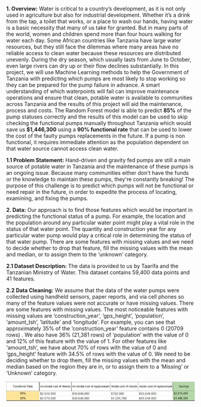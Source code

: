 **1. Overview:**
Water is critical to a country’s development, as it is not only used in agriculture but also for industrial development. Whether it’s a drink from the tap, a toilet that works, or a place to wash our hands, having water is a basic necessity that many of us take for granted. But in many parts of the world, women and children spend more than four hours walking for water each day. 
Some African countries like Tanzania have large water resources, but they still face the dilemmas where many areas have no reliable access to clean water because these resources are distributed unevenly. During the dry season, which usually lasts from June to October, even large rivers can dry up or their flow declines substantially. 
In this project, we will use Machine Learning methods to help the Government of Tanzania with predicting which pumps are most likely to stop working so they can be prepared for the pump failure in advance. A smart understanding of which waterpoints will fail can improve maintenance operations and ensure that clean, potable water is available to communities across Tanzania and the results of this project will aid the maintenance, process and costs.
The Random Forest model is able to predict **85%** of the pump statuses correctly and the results of this model can be used to skip checking the functional pumps manually throughout Tanzania which would save us **$1,446,300** using a **90% functional rate** that can be used to lower the cost of the faulty pumps replacements in the future. If a pump is non functional, it requires immediate attention as the population dependent on that water source cannot access clean water.‬

**1.1 Problem Statement:**
Hand-driven and gravity fed pumps are still a main source of potable water in Tanzania and the maintenance of these pumps is an ongoing issue. Because many communities either don't have the funds or the knowledge to maintain these pumps, they're constantly breaking! The purpose of this challenge is to predict which pumps will not be functional or need repair in the future, in order to expedite the process of locating, examining, and fixing the pumps.

**2. Data:**
Our approach is to find those features which would be important in predicting the functional status of a pump. For example, the location and the population around any particular water point might play a vital role in the status of that water point. The quantity and construction year for any particular water pump would play a critical role in determining the status of that water pump. There are some features with missing values and we need to decide whether to drop that feature, fill the missing values with the mean and median, or to assign them to the ‘unknown’ category.  

**2.1 Dataset Description:**
The data is provided to us by Taarifa and the Tanzanian Ministry of Water. This dataset contains 59,400 data points and 41 features.

**2.2 Data Cleaning:**
We assume that the data of the water pumps were collected using handheld sensors, paper reports, and via cell phones so many of the feature values were not accurate or have missing values.
There are some features with missing values. The most noticeable features with missing values are ‘construction_year’, ‘gps_height’, ’population’, ‘amount_tsh’, ’latitude’ and ‘longitude’. For example, you can see that approximately 35% of the ‘construction_year’ feature contains 0 (20709 rows) . We also have 36% (21,381 rows) of ‘population’ with the value of 0 and 12% of this feature with the value of 1. For other features like ‘amount_tsh’, we have about 70% of rows with the value of 0 and ‘gps_height’ feature with 34.5% of rows with the value of 0.
We need to be deciding whether to drop them, fill the missing values with the mean and median based on the region they are in, or to assign them to a ‘Missing’ or ‘Unknown’ category.

![](Docs/Pump%20Savings%20-%20With%20Model%20and%20No%20Model.JPG)




